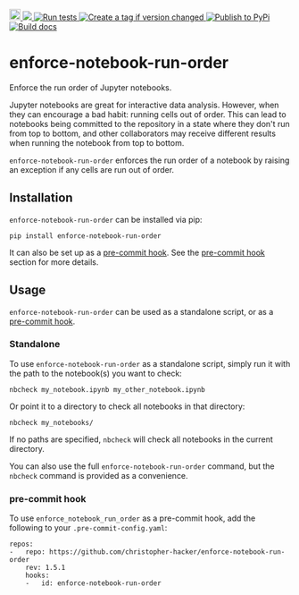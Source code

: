 <p align="left">
 <a href="https://badge.fury.io/py/enforce-notebook-run-order">
   <img src="https://badge.fury.io/py/enforce-notebook-run-order@2x.png" alt="PyPI version" height="20">
 </a>
 <a href="https://codecov.io/gh/christopher-hacker/enforce-notebook-run-order" > 
   <img src="https://codecov.io/gh/christopher-hacker/enforce-notebook-run-order/branch/main/graph/badge.svg?token=019MXVQYN5"/> 
 </a>
  <a href="https://github.com/christopher-hacker/enforce-notebook-run-order/actions/workflows/test.yaml">
    <img src="https://github.com/christopher-hacker/enforce-notebook-run-order/actions/workflows/test.yaml/badge.svg" alt="Run tests">
  </a>
  <a href="https://github.com/christopher-hacker/enforce-notebook-run-order/actions/workflows/auto-tag.yml">
    <img src="https://github.com/christopher-hacker/enforce-notebook-run-order/actions/workflows/auto-tag.yml/badge.svg" alt="Create a tag if version changed">
  </a>
  <a href="https://github.com/christopher-hacker/enforce-notebook-run-order/actions/workflows/publish-pypi.yaml">
    <img src="https://github.com/christopher-hacker/enforce-notebook-run-order/actions/workflows/publish-pypi.yaml/badge.svg" alt="Publish to PyPi">
  </a>
  <a href="https://github.com/christopher-hacker/enforce-notebook-run-order/actions/workflows/docs.yml">
   <img src="https://github.com/christopher-hacker/enforce-notebook-run-order/actions/workflows/docs.yml/badge.svg" alt="Build docs">
  </a>
</p>

enforce-notebook-run-order
==========================

Enforce the run order of Jupyter notebooks.

Jupyter notebooks are great for interactive data analysis. However, when
they can encourage a bad habit: running cells out of order. This can
lead to notebooks being committed to the repository in a state where
they don\'t run from top to bottom, and other collaborators may receive
different results when running the notebook from top to bottom.

`enforce-notebook-run-order` enforces the run order of a notebook by
raising an exception if any cells are run out of order.

Installation
------------

`enforce-notebook-run-order` can be installed via pip:

``` {.sourceCode .bash}
pip install enforce-notebook-run-order
```

It can also be set up as a [pre-commit hook](https://pre-commit.com/).
See the [pre-commit hook](#pre-commit-hook) section for more details.

Usage
-----

`enforce-notebook-run-order` can be used as a standalone script, or as a
[pre-commit hook](https://pre-commit.com/).

### Standalone

To use `enforce-notebook-run-order` as a standalone script, simply run
it with the path to the notebook(s) you want to check:

``` {.sourceCode .bash}
nbcheck my_notebook.ipynb my_other_notebook.ipynb
```

Or point it to a directory to check all notebooks in that directory:

``` {.sourceCode .bash}
nbcheck my_notebooks/
```

If no paths are specified, `nbcheck` will check all notebooks in the
current directory.

You can also use the full `enforce-notebook-run-order` command, but the
`nbcheck` command is provided as a convenience.

### pre-commit hook

To use `enforce_notebook_run_order` as a pre-commit hook, add the
following to your `.pre-commit-config.yaml`:

``` {.sourceCode .yaml}
repos:
-   repo: https://github.com/christopher-hacker/enforce-notebook-run-order
    rev: 1.5.1
    hooks:
    -   id: enforce-notebook-run-order
```
